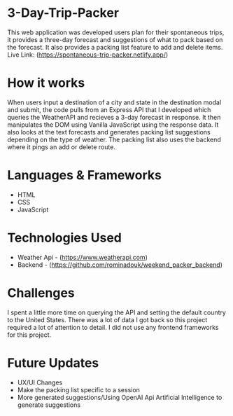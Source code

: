 # 3-Day-Trip-Packer
This web application was developed users plan for their spontaneous trips, it provides a three-day forecast and suggestions of what to pack based on the forecast. It also provides a packing list feature to add and delete items. 
Live Link: (https://spontaneous-trip-packer.netlify.app/)

# How it works 
 When users input a destination of a city and state in the destination modal and submit, the code pulls from an Express API that I developed which queries the WeatherAPI and recieves a 3-day forecast in response. It then manipulates the DOM using Vanilla JavaScript using the response data. It also looks at the text forecasts and generates packing list suggestions depending on the type of weather. The packing list also uses the backend where it pings an add or delete route.

# Languages & Frameworks
  * HTML
  * CSS
  * JavaScript
# Technologies Used
 * Weather Api - (https://www.weatherapi.com)
 * Backend - (https://github.com/rominadouk/weekend_packer_backend)

# Challenges
  I spent a little more time on querying the API and setting the default country to the United States. There was a lot of data I got back so this project required a lot of attention to detail. I did not use any frontend frameworks for this project.

# Future Updates
  * UX/UI Changes
  * Make the packing list specific to a session
  * More generated suggestions/Using OpenAI Api Artificial Intelligence to generate suggestions

